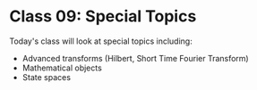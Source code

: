 # Class 09: Special Topics

Today's class will look at special topics including:

* Advanced transforms (Hilbert, Short Time Fourier Transform)
* Mathematical objects
* State spaces